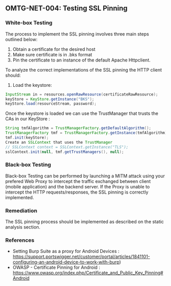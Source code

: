 ## <a name="OMTG-NET-004"></a>OMTG-NET-004: Testing SSL Pinning

### White-box Testing

The process to implement the SSL pinning involves three main steps outlined below:

1. Obtain a certificate for the desired host
1. Make sure certificate is in .bks format
1. Pin the certificate to an instance of the default Apache Httpclient.

To analyze the correct implementations of the SSL pinning the HTTP client should:

1. Load the keystore:

```java
InputStream in = resources.openRawResource(certificateRawResource);
keyStore = KeyStore.getInstance("BKS");
keyStore.load(resourceStream, password);
```

Once the keystore is loaded we can use the TrustManager that trusts the CAs in our KeyStore :

```java
String tmfAlgorithm = TrustManagerFactory.getDefaultAlgorithm();
TrustManagerFactory tmf = TrustManagerFactory.getInstance(tmfAlgorithm);
tmf.init(keyStore);
Create an SSLContext that uses the TrustManager
// SSLContext context = SSLContext.getInstance("TLS");
sslContext.init(null, tmf.getTrustManagers(), null);
```

### Black-box Testing

Black-box Testing can be performed by launching a MITM attack using your prefered Web Proxy to intercept the traffic exchanged between client (mobile application) and the backend server. If the Proxy is unable to intercept the HTTP requests/responses, the SSL pinning is correctly implemented.

### Remediation

The SSL pinning process should be implemented as described on the static analysis section.

### References

- Setting Burp Suite as a proxy for Android Devices : https://support.portswigger.net/customer/portal/articles/1841101-configuring-an-android-device-to-work-with-burp)
- OWASP - Certificate Pinning for Android :  https://www.owasp.org/index.php/Certificate_and_Public_Key_Pinning#Android
